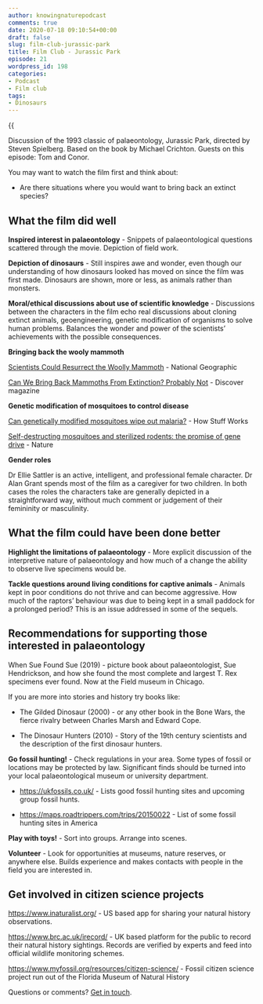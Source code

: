 ```yaml
---
author: knowingnaturepodcast
comments: true
date: 2020-07-18 09:10:54+00:00
draft: false
slug: film-club-jurassic-park
title: Film Club - Jurassic Park
episode: 21
wordpress_id: 198
categories:
- Podcast
- Film club
tags:
- Dinosaurs
---
```


{{<audio src="https://knowingnature.podbean.com/mf/play/ltpnab/Ep_21_-Film_Club-_Jurassic_Park_6ne79.mp3" >}}

Discussion of the 1993 classic of palaeontology, Jurassic Park, directed by
Steven Spielberg. Based on the book by Michael Crichton. Guests on this
episode: Tom and Conor.

You may want to watch the film first and think about:

  * Are there situations where you would want to bring back an extinct species?

## What the film did well

**Inspired interest in palaeontology** \- Snippets of palaeontological
questions scattered through the movie. Depiction of field work.

**Depiction of dinosaurs** -  Still inspires awe and wonder, even though our
understanding of how dinosaurs looked has moved on since the film was first
made. Dinosaurs are shown, more or less, as animals rather than monsters.

**Moral/ethical discussions about use of scientific knowledge** \- Discussions
between the characters in the film echo real discussions about cloning extinct
animals, geoengineering, genetic modification of organisms to solve human
problems. Balances the wonder and power of the scientists’ achievements with
the possible consequences.

**Bringing back the wooly mammoth**

[Scientists Could Resurrect the Woolly Mammoth](https://www.nationalgeographic.co.uk/animals/2017/11/scientists-could-resurrect-woolly-mammoth) \- National Geographic

[Can We Bring Back Mammoths From Extinction? Probably Not](https://www.discovermagazine.com/planet-earth/can-we-bring-back-mammoths-from-extinction-probably-not-heres-why) \- Discover magazine

**Genetic modification of mosquitoes to control disease**

[Can genetically modified mosquitoes wipe out malaria?](https://science.howstuffworks.com/life/genetic/gm-mosquito.htm) \- How Stuff Works

[Self-destructing mosquitoes and sterilized rodents: the promise of gene drive](https://www.nature.com/articles/d41586-019-02087-5) \- Nature

**Gender roles**

Dr Ellie Sattler is an active, intelligent, and professional female character.
Dr Alan Grant spends most of the film as a caregiver for two children. In both
cases the roles the characters take are generally depicted in a
straightforward way, without much comment or judgement of their femininity or
masculinity.

## What the film could have been done better

**Highlight the limitations of palaeontology** \- More explicit discussion of
the interpretive nature of palaeontology and how much of a change the ability
to observe live specimens would be.

**Tackle questions around living conditions for captive animals** \- Animals
kept in poor conditions do not thrive and can become aggressive. How much of
the raptors’ behaviour was due to being kept in a small paddock for a
prolonged period? This is an issue addressed in some of the sequels.

## Recommendations for supporting those interested in palaeontology

When Sue Found Sue (2019) - picture book about palaeontologist, Sue
Hendrickson, and how she found the most complete and largest T. Rex specimens
ever found. Now at the Field museum in Chicago.

If you are more into stories and history try books like:

* The Gilded Dinosaur (2000) - or any other book in the Bone Wars, the fierce
rivalry between Charles Marsh and Edward Cope.

* The Dinosaur Hunters (2010) - Story of the 19th century scientists and the
description of the first dinosaur hunters.

**Go fossil hunting!** \- Check regulations in your area. Some types of fossil
or locations may be protected by law. Significant finds should be turned into
your local palaeontological museum or university department.

* <https://ukfossils.co.uk/> \- Lists good fossil hunting sites and upcoming
group fossil hunts.

* <https://maps.roadtrippers.com/trips/20150022> \- List of some fossil hunting
sites in America

**Play with toys!** \- Sort into groups. Arrange into scenes.

**Volunteer** \- Look for opportunities at museums, nature reserves, or
anywhere else. Builds experience and makes contacts with people in the field
you are interested in.

## Get involved in citizen science projects

<https://www.inaturalist.org/> \- US based app for sharing your natural
history observations.

<https://www.brc.ac.uk/irecord/> \- UK based platform for the public to record
their natural history sightings. Records are verified by experts and feed into
official wildlife monitoring schemes.

<https://www.myfossil.org/resources/citizen-science/> \- Fossil citizen
science project run out of the Florida Museum of Natural History

Questions or comments? [Get in touch](/about).
